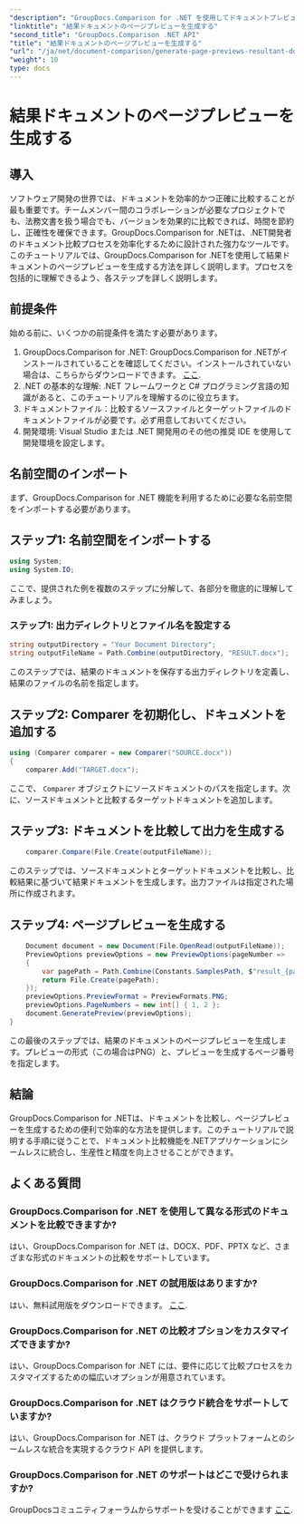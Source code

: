 ```yaml
---
"description": "GroupDocs.Comparison for .NET を使用してドキュメントプレビューを生成する方法を学びます。ドキュメントを効率的かつ正確に比較します。"
"linktitle": "結果ドキュメントのページプレビューを生成する"
"second_title": "GroupDocs.Comparison .NET API"
"title": "結果ドキュメントのページプレビューを生成する"
"url": "/ja/net/document-comparison/generate-page-previews-resultant-document/"
"weight": 10
type: docs
---
```

# 結果ドキュメントのページプレビューを生成する

## 導入
ソフトウェア開発の世界では、ドキュメントを効率的かつ正確に比較することが最も重要です。チームメンバー間のコラボレーションが必要なプロジェクトでも、法務文書を扱う場合でも、バージョンを効果的に比較できれば、時間を節約し、正確性を確保できます。GroupDocs.Comparison for .NETは、.NET開発者のドキュメント比較プロセスを効率化するために設計された強力なツールです。このチュートリアルでは、GroupDocs.Comparison for .NETを使用して結果ドキュメントのページプレビューを生成する方法を詳しく説明します。プロセスを包括的に理解できるよう、各ステップを詳しく説明します。
## 前提条件
始める前に、いくつかの前提条件を満たす必要があります。
1. GroupDocs.Comparison for .NET: GroupDocs.Comparison for .NETがインストールされていることを確認してください。インストールされていない場合は、こちらからダウンロードできます。 [ここ](https://releases。groupdocs.com/comparison/net/).
2. .NET の基本的な理解: .NET フレームワークと C# プログラミング言語の知識があると、このチュートリアルを理解するのに役立ちます。
3. ドキュメントファイル：比較するソースファイルとターゲットファイルのドキュメントファイルが必要です。必ず用意しておいてください。
4. 開発環境: Visual Studio または .NET 開発用のその他の推奨 IDE を使用して開発環境を設定します。

## 名前空間のインポート
まず、GroupDocs.Comparison for .NET 機能を利用するために必要な名前空間をインポートする必要があります。
## ステップ1: 名前空間をインポートする
```csharp
using System;
using System.IO;
```
ここで、提供された例を複数のステップに分解して、各部分を徹底的に理解してみましょう。
### ステップ1: 出力ディレクトリとファイル名を設定する
```csharp
string outputDirectory = "Your Document Directory";
string outputFileName = Path.Combine(outputDirectory, "RESULT.docx");
```
このステップでは、結果のドキュメントを保存する出力ディレクトリを定義し、結果のファイルの名前を指定します。
## ステップ2: Comparer を初期化し、ドキュメントを追加する
```csharp
using (Comparer comparer = new Comparer("SOURCE.docx"))
{
    comparer.Add("TARGET.docx");
```
ここで、 `Comparer` オブジェクトにソースドキュメントのパスを指定します。次に、ソースドキュメントと比較するターゲットドキュメントを追加します。
## ステップ3: ドキュメントを比較して出力を生成する
```csharp
    comparer.Compare(File.Create(outputFileName));
```
このステップでは、ソースドキュメントとターゲットドキュメントを比較し、比較結果に基づいて結果ドキュメントを生成します。出力ファイルは指定された場所に作成されます。
## ステップ4: ページプレビューを生成する
```csharp
    Document document = new Document(File.OpenRead(outputFileName));
    PreviewOptions previewOptions = new PreviewOptions(pageNumber =>
    {
        var pagePath = Path.Combine(Constants.SamplesPath, $"result_{pageNumber}.png");
        return File.Create(pagePath);
    });
    previewOptions.PreviewFormat = PreviewFormats.PNG;
    previewOptions.PageNumbers = new int[] { 1, 2 };
    document.GeneratePreview(previewOptions);
}
```
この最後のステップでは、結果のドキュメントのページプレビューを生成します。プレビューの形式（この場合はPNG）と、プレビューを生成するページ番号を指定します。

## 結論
GroupDocs.Comparison for .NETは、ドキュメントを比較し、ページプレビューを生成するための便利で効率的な方法を提供します。このチュートリアルで説明する手順に従うことで、ドキュメント比較機能を.NETアプリケーションにシームレスに統合し、生産性と精度を向上させることができます。
## よくある質問
### GroupDocs.Comparison for .NET を使用して異なる形式のドキュメントを比較できますか?
はい、GroupDocs.Comparison for .NET は、DOCX、PDF、PPTX など、さまざまな形式のドキュメントの比較をサポートしています。
### GroupDocs.Comparison for .NET の試用版はありますか?
はい、無料試用版をダウンロードできます。 [ここ](https://releases。groupdocs.com/).
### GroupDocs.Comparison for .NET の比較オプションをカスタマイズできますか?
はい、GroupDocs.Comparison for .NET には、要件に応じて比較プロセスをカスタマイズするための幅広いオプションが用意されています。
### GroupDocs.Comparison for .NET はクラウド統合をサポートしていますか?
はい、GroupDocs.Comparison for .NET は、クラウド プラットフォームとのシームレスな統合を実現するクラウド API を提供します。
### GroupDocs.Comparison for .NET のサポートはどこで受けられますか?
GroupDocsコミュニティフォーラムからサポートを受けることができます [ここ](https://forum。groupdocs.com/c/comparison/12).